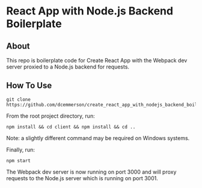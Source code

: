 # React App with Node.js Backend Boilerplate
## About
This repo is boilerplate code for Create React App with the Webpack dev server proxied to a Node.js backend for requests.

## How To Use
```
git clone https://github.com/dcemmerson/create_react_app_with_nodejs_backend_boilerplate
```
From the root project directory, run: 
```
npm install && cd client && npm install && cd ..
```
Note: a slightly different command may be required on Windows systems.

Finally, run:
```
npm start
```

The Webpack dev server is now running on port 3000 and will proxy requests to the Node.js server which is running on port 3001.

